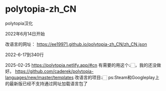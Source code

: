 # polytopia-zh_CN
polytopia汉化

2022年6月14日开始

改语言的网址：
https://ee19971.github.io/polytopia-zh_CN/zh_CN.json

2022-6-17到340行

2025-02-25
https://polytopia.netlify.app/#cn
有需要的用这个👆🏻，我的还没做好。
https://github.com/caderek/polytopia-languages/new/master/templates
改语言的项目👆🏻
ps:Steam和Googleplay上的最新版已经不支持通过网址加载语言包了